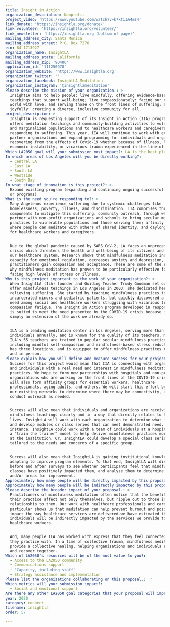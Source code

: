 ```yaml
---
title: Insight in Action
organization_description: Nonprofit
project_video: 'https://www.youtube.com/watch?v=k7ktiIA4ms4'
link_donate: 'https://insightla.org/donate/'
link_volunteer: 'https://insightla.org/volunteer/'
link_newsletter: 'https://insightla.org (bottom of page)'
mailing_address_city: Santa Monica
mailing_address_street: P.O. Box 7278
ein: 84-1713927
organization_name: InsightLA
mailing_address_state: California
mailing_address_zip: '90406'
application_id: '111250970'
organization_website: 'https://www.insightla.org'
organization_twitter: ''
organization_facebook: InsightLA Meditation
organization_instagram: '@insightlameditation'
Please describe the mission of your organization.: >-
  InsightLA aims to help people: live mindfully, offering evidence-based
  teachings that support well-being; live compassionately: facing our complex
  world with love, and serving those on the front lines of suffering; and live
  joyfully: creating a diverse, inclusive community for all.
project_description: >-
  InsightLA is requesting support of its Insight in Action (IIA) program, which
  offers meditation teachings and community-building activities to vulnerable
  and marginalized populations and to healthcare workers and caregivers
  responding to suffering. This year, IIA will continue to work with existing
  partner organizations and expand programming for individuals and organizations
  recovering from the effects of Covid-19 whether because of illness, loss,
  economic instability, or vicarious trauma experienced in the line of duty.  
Which LA2050 goal will your submission most impact?: LA is the best place to CONNECT
In which areas of Los Angeles will you be directly working?:
  - Central LA
  - East LA
  - South LA
  - Westside
  - South Bay
In what stage of innovation is this project?: >-
  Expand existing program (expanding and continuing ongoing successful projects
  or programs)
What is the need you’re responding to?: >
  Many Angelenos experience suffering due to systemic challenges like
  homelessness, poverty, illness, and discrimination. IIA comprises three
  components to mitigate this suffering: community outreach, through which we
  partner with non-profit organizations and schools to bring secular mindfulness
  practices to vulnerable populations and those serving them; affinity groups
  where people can meditate with others of shared identity; and daylong retreats
  for healthcare workers and caregivers.  


  Due to the global pandemic caused by SARS CoV-2, LA faces an unprecedented
  crisis which threatens the health and well-being of its citizens and strains
  our healthcare system. Research shows that mindfulness meditation increases
  capacity for emotional regulation, decreases anxiety and depression, and helps
  practitioners gain compassion and acceptance. These are some of the reasons
  why mindfulness meditation has proven to be particularly effective for those
  facing high levels of stress or illness. 
Why is this project important to the work of your organization?: >
  When InsightLA (ILA) founder and Guiding Teacher Trudy Goodman set out to
  offer mindfulness teachings in Los Angeles in 2003, she dedicated herself to
  relieving suffering. She started by teaching mindfulness practices to
  incarcerated minors and pediatric patients, but quickly discovered a profound
  need among social and healthcare workers struggling with vicarious trauma and
  compassion fatigue. The Insight in Action program developed in response, and
  is suited to meet the need presented by the COVID-19 crisis because it is
  simply an extension of the work we already do.


  ILA is a leading meditation center in Los Angeles, serving more than 10,000
  individuals annually, and is known for the quality of its teachers. Many of
  ILA’s 55 teachers are trained in popular secular mindfulness practices
  including mindful self-compassion and mindfulness-based stress reduction. ILA
  has three locations, and is equipped to offer mindfulness practices remotely
  and in person. 
Please explain how you will define and measure success for your project.: >
  Success for this project would mean that IIA is connecting with organizations
  and individuals with a real need and interest in mindfulness meditation
  practices. We hope to form new partnerships with hospitals and non-profit
  organizations who are working on the front lines of the COVID-19 crisis. We
  will also form affinity groups for essential workers, healthcare
  professionals, aging adults, and others. We will start this effort by scanning
  our existing networks to determine where there may be connectivity, and
  conduct outreach as needed.


  Success will also mean that individuals and organizations are receiving
  mindfulness teachings clearly and in a way that directly relates to their
  lives. InsightLA will work with each organization to determine what is needed
  and develop modules or class series that can meet demonstrated need. For
  instance, InsightLA could work with a team of individuals at a hospital using
  a “train the trainer” model to help deliver mindfulness practices more widely
  at the institution. Or, InsightLA could develop a special class series
  tailored to the needs and concerns of a specific group. 


  Success will also mean that InsightLA is gaining institutional knowledge and
  adapting to improve program elements. To that end, InsightLA will distribute
  before and after surveys to see whether participants feel that mindfulness
  classes have positively impacted them, and analyze them to determine trends
  and/or areas for improvement. 
Approximately how many people will be directly impacted by this proposal?: '4035'
Approximately how many people will be indirectly impacted by this proposal?: '10265'
Please describe the broader impact of your proposal.: >
  Practitioners of mindfulness meditation often notice that the benefits of
  their practice affect not only themselves, but ripple out to those in
  relationship to them. Our work with healthcare professionals and caregivers in
  particular shows us that meditation can help prevent burnout and positively
  impact the way healthcare services are delivered—we have estimated that 10
  individuals will be indirectly impacted by the services we provide to
  healthcare workers. 


  And, many people ILA has worked with express that they feel connected to those
  they practice with. In a time of collective trauma, mindfulness meditation can
  provide a collective healing, helping organizations and individuals rebuild
  and recover together. 
Which of LA2050’s resources will be of the most value to you?:
  - Access to the LA2050 community
  - Communications support
  - 'Capacity, including staff'
  - Strategy assistance and implementation
Please list the organizations collaborating on this proposal.: ''
Which metrics will your submission impact?:
  - Social and emotional support
Are there any other LA2050 goal categories that your proposal will impact?: []
year: 2020
category: connect
filename: insightla
order: 57

---
```

